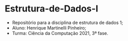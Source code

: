 # Estrutura-de-Dados-I
- Repositório para a disciplina de estrutura de dados 1;
- Aluno: Henrique Martinelli Pinheiro;
- Turma: Ciência da Computação 2021, 3ª fase.
